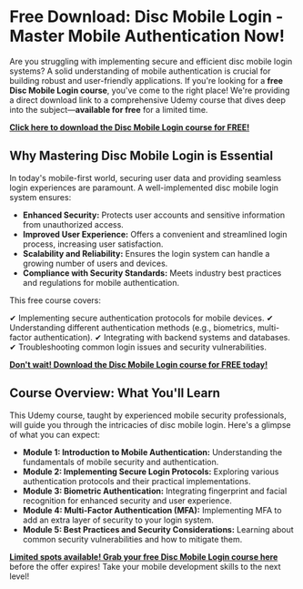 # Free Download: Disc Mobile Login - Master Mobile Authentication Now!

Are you struggling with implementing secure and efficient disc mobile login systems? A solid understanding of mobile authentication is crucial for building robust and user-friendly applications. If you're looking for a **free Disc Mobile Login course**, you've come to the right place! We're providing a direct download link to a comprehensive Udemy course that dives deep into the subject—**available for free** for a limited time.

[**Click here to download the Disc Mobile Login course for FREE!**](https://udemywork.com/disc-mobile-login)

## Why Mastering Disc Mobile Login is Essential

In today's mobile-first world, securing user data and providing seamless login experiences are paramount. A well-implemented disc mobile login system ensures:

*   **Enhanced Security:** Protects user accounts and sensitive information from unauthorized access.
*   **Improved User Experience:** Offers a convenient and streamlined login process, increasing user satisfaction.
*   **Scalability and Reliability:** Ensures the login system can handle a growing number of users and devices.
*   **Compliance with Security Standards:** Meets industry best practices and regulations for mobile authentication.

This free course covers:

✔ Implementing secure authentication protocols for mobile devices.
✔ Understanding different authentication methods (e.g., biometrics, multi-factor authentication).
✔ Integrating with backend systems and databases.
✔ Troubleshooting common login issues and security vulnerabilities.

[**Don't wait! Download the Disc Mobile Login course for FREE today!**](https://udemywork.com/disc-mobile-login)

## Course Overview: What You'll Learn

This Udemy course, taught by experienced mobile security professionals, will guide you through the intricacies of disc mobile login. Here's a glimpse of what you can expect:

*   **Module 1: Introduction to Mobile Authentication:** Understanding the fundamentals of mobile security and authentication.
*   **Module 2: Implementing Secure Login Protocols:** Exploring various authentication protocols and their practical implementations.
*   **Module 3: Biometric Authentication:** Integrating fingerprint and facial recognition for enhanced security and user experience.
*   **Module 4: Multi-Factor Authentication (MFA):** Implementing MFA to add an extra layer of security to your login system.
*   **Module 5: Best Practices and Security Considerations:** Learning about common security vulnerabilities and how to mitigate them.

[**Limited spots available! Grab your free Disc Mobile Login course here**](https://udemywork.com/disc-mobile-login) before the offer expires! Take your mobile development skills to the next level!

